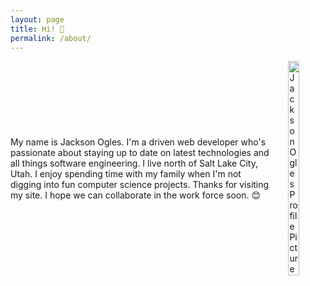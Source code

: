 ```yaml
---
layout: page
title: Hi! 👋
permalink: /about/
---
```


<div style="display: flex; align-items: center;">
     <p style="margin-right: 30px">
          My name is Jackson Ogles. I'm a driven web developer who's passionate about staying up to date on latest technologies and all things software engineering. I live north of Salt Lake City, Utah. I enjoy spending time with my family when I'm not digging into fun computer science projects. Thanks for visiting my site. I hope we can collaborate in the work force soon. 😊
     </p>
     <img style="width: 30%;" src="../assets/me.jpeg" alt="Jackson Ogles Profile Picture">
</div>
